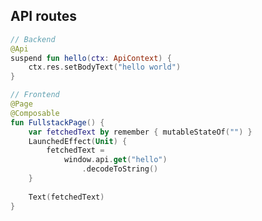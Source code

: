 ## API routes

```kotlin <apibackend> [api-backend]
// Backend
@Api
suspend fun hello(ctx: ApiContext) {
    ctx.res.setBodyText("hello world")
}
```

```kotlin 0|1,8|0 <apifrontend> [api-frontend]
// Frontend
@Page
@Composable
fun FullstackPage() {
    var fetchedText by remember { mutableStateOf("") }
    LaunchedEffect(Unit) {
        fetchedText =
            window.api.get("hello")
                .decodeToString()
    }
    
    Text(fetchedText)
}
```
